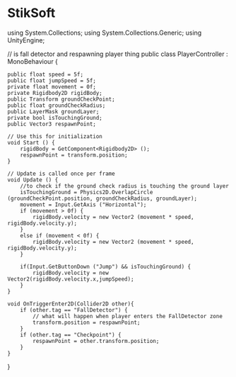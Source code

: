# StikSoft

using System.Collections;
using System.Collections.Generic;
using UnityEngine;

// is fall detector and respawning player thing
public class PlayerController : MonoBehaviour {

	public float speed = 5f;
	public float jumpSpeed = 5f;
	private float movement = 0f;
	private Rigidbody2D rigidBody;
	public Transform groundCheckPoint;
	public float groundCheckRadius;
	public LayerMask groundLayer;
	private bool isTouchingGround;
	public Vector3 respawnPoint;

	// Use this for initialization
	void Start () {
		rigidBody = GetComponent<Rigidbody2D> ();
		respawnPoint = transform.position;
	}

	// Update is called once per frame
	void Update () {
		//to check if the ground check radius is touching the ground layer 
		isTouchingGround = Physics2D.OverlapCircle (groundCheckPoint.position, groundCheckRadius, groundLayer);
		movement = Input.GetAxis ("Horizontal");
		if (movement > 0f) {
			rigidBody.velocity = new Vector2 (movement * speed, rigidBody.velocity.y);
		}
		else if (movement < 0f) {
			rigidBody.velocity = new Vector2 (movement * speed, rigidBody.velocity.y);
		}

		if(Input.GetButtonDown ("Jump") && isTouchingGround) {
			rigidBody.velocity = new Vector2(rigidBody.velocity.x,jumpSpeed);
		}
	}

	void OnTriggerEnter2D(Collider2D other){
		if (other.tag == "FallDetector") {
			// what will happen when player enters the FallDetector zone
			transform.position = respawnPoint;
		}
		if (other.tag == "Checkpoint") {
			respawnPoint = other.transform.position;
		}
	}
}

